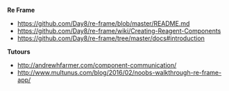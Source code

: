 

__Re Frame__

 * https://github.com/Day8/re-frame/blob/master/README.md
 * https://github.com/Day8/re-frame/wiki/Creating-Reagent-Components
 * https://github.com/Day8/re-frame/tree/master/docs#introduction


__Tutours__

 * http://andrewhfarmer.com/component-communication/
 * http://www.multunus.com/blog/2016/02/noobs-walkthrough-re-frame-app/

